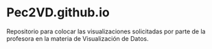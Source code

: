 # Pec2VD.github.io
Repositorio para colocar las visualizaciones solicitadas por parte de la profesora en la materia de Visualización de Datos.
